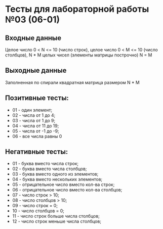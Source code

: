 # Тесты для лабораторной работы №03 (06-01)

## Входные данные

Целое число 0 < N <= 10 (число строк), целое число 0 < M <= 10 (число столбцов), N * M целых чисел (элементы матрицы построчно)
N = M

## Выходные данные

Заполненная по спирали квадратная матрица размером  N * M

## Позитивные тесты:

- 01 - один элемент;
- 02 - числа от 1 до 4;
- 03 - числа от 1 до 9;
- 04 - числа от 11 до 19;
- 05 - числа от -1 до -9;
- 06 - все числа равны 0

## Негативные тесты:

- 01 - буква вместо числа строк;
- 02 - буква вместо числа столбцов;
- 03 - буква вместо одного из элементов;
- 04 - буква вместо нескольких элементов;
- 05 - отрицательное число вместо кол-ва строк;
- 06 - отрицательное число вместо кол-ва столбцов;
- 07 - число строк > 10;
- 08 - число столбцов > 10;
- 09 - число строк = 0;
- 10 - число столбцов = 0;
- 11 - число строк больше числа столбцов;
- 12 - число строк меньше числа столбцов;
